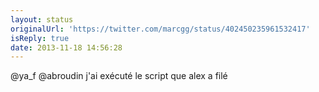```yaml
---
layout: status
originalUrl: 'https://twitter.com/marcgg/status/402450235961532417'
isReply: true
date: 2013-11-18 14:56:28
---
```


@ya_f @abroudin j'ai exécuté le script que alex a filé
